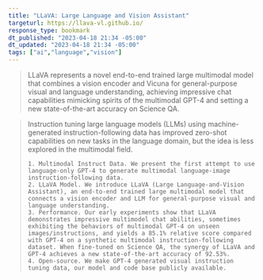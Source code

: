 ```yaml
---
title: "LLaVA: Large Language and Vision Assistant"
targeturl: https://llava-vl.github.io/ 
response_type: bookmark
dt_published: "2023-04-18 21:34 -05:00"
dt_updated: "2023-04-18 21:34 -05:00"
tags: ["ai","language","vision"]
---
```


> LLaVA represents a novel end-to-end trained large multimodal model that combines a vision encoder and Vicuna for general-purpose visual and language understanding, achieving impressive chat capabilities mimicking spirits of the multimodal GPT-4 and setting a new state-of-the-art accuracy on Science QA.

> Instruction tuning large language models (LLMs) using machine-generated instruction-following data has improved zero-shot capabilities on new tasks in the language domain, but the idea is less explored in the multimodal field.
> 
>     1. Multimodal Instruct Data. We present the first attempt to use language-only GPT-4 to generate multimodal language-image instruction-following data.
>     2. LLaVA Model. We introduce LLaVA (Large Language-and-Vision Assistant), an end-to-end trained large multimodal model that connects a vision encoder and LLM for general-purpose visual and language understanding.
>     3. Performance. Our early experiments show that LLaVA demonstrates impressive multimodel chat abilities, sometimes exhibiting the behaviors of multimodal GPT-4 on unseen images/instructions, and yields a 85.1% relative score compared with GPT-4 on a synthetic multimodal instruction-following dataset. When fine-tuned on Science QA, the synergy of LLaVA and GPT-4 achieves a new state-of-the-art accuracy of 92.53%.
>     4. Open-source. We make GPT-4 generated visual instruction tuning data, our model and code base publicly available.

